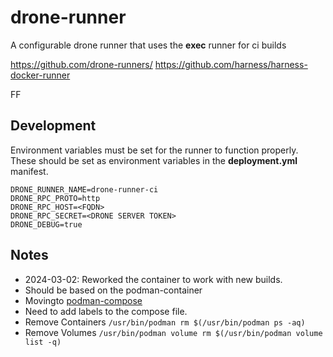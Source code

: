 # drone-runner

A configurable drone runner that uses the **exec** runner for ci builds

https://github.com/drone-runners/
https://github.com/harness/harness-docker-runner

FF

## Development

Environment variables must be set for the runner to function properly.  These should be set as environment variables in the **deployment.yml** manifest.

```
DRONE_RUNNER_NAME=drone-runner-ci
DRONE_RPC_PROTO=http
DRONE_RPC_HOST=<FQDN>
DRONE_RPC_SECRET=<DRONE SERVER TOKEN>
DRONE_DEBUG=true
```

## Notes
- 2024-03-02: Reworked the container to work with new builds.
- Should be based on the podman-container
- Movingto [podman-compose](https://github.com/containers/podman-compose)
- Need to add labels to the compose file.
- Remove Containers `/usr/bin/podman rm $(/usr/bin/podman ps -aq)`
- Remove Volumes `/usr/bin/podman volume rm $(/usr/bin/podman volume list -q)`

